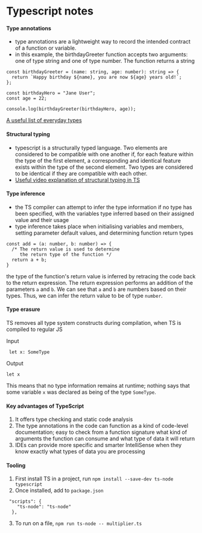 # Typescript notes

#### Type annotations

- type annotations are a lightweight way to record the intended contract of a function or variable.
- in this example, the birthdayGreeter function accepts two arguments: one of type string and one of type number. The function returns a string

```
const birthdayGreeter = (name: string, age: number): string => {
  return `Happy birthday ${name}, you are now ${age} years old!`;
};

const birthdayHero = "Jane User";
const age = 22;

console.log(birthdayGreeter(birthdayHero, age));
```

[A useful list of everyday types](https://www.typescriptlang.org/docs/handbook/2/everyday-types.html)

#### Structural typing

- typescript is a structurally typed language. Two elements are considered to be compatible with one another if, for each feature within the type of the first element, a corresponding and identical feature exists within the type of the second element. Two types are considered to be identical if they are compatible with each other.
- [Useful video explanation of structural typing in TS](https://www.youtube.com/watch?v=zfQgsGXTpOg)

#### Type inference

- the TS compiler can attempt to infer the type information if no type has been specified, with the variables type inferred based on their assigned value and their usage
- type inference takes place when initialising variables and members, setting parameter default values, and determining function return types

```
const add = (a: number, b: number) => {
  /* The return value is used to determine
     the return type of the function */
  return a + b;
}
```

the type of the function's return value is inferred by retracing the code back to the return expression. The return expression performs an addition of the parameters `a` and `b`. We can see that `a` and `b` are numbers based on their types. Thus, we can infer the return value to be of type `number`.

#### Type erasure

TS removes all type system constructs during compilation, when TS is compiled to regular JS

Input

```
 let x: SomeType
```

Output

```
let x
```

This means that no type information remains at runtime; nothing says that some variable `x` was declared as being of the type `SomeType`.

#### Key advantages of TypeScript

1. It offers type checking and static code analysis
2. The type annotations in the code can function as a kind of code-level documentation; easy to check from a function signature what kind of arguments the function can consume and what type of data it will return
3. IDEs can provide more specific and smarter IntelliSense when they know exactly what types of data you are processing

#### Tooling

1. First install TS in a project, run `npm install --save-dev ts-node typescript`
2. Once installed, add to `package.json`

```
 "scripts": {
    "ts-node": "ts-node"
  },
```

3. To run on a file, `npm run ts-node -- multiplier.ts`
